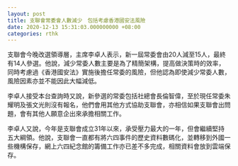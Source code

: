 ```yaml
---
layout: post
title: 支聯會常委會人數減少　包括考慮香港國安法風險
date: 2020-12-13 15:31:03.000000000 +08:00
categories: rthk
---
```


支聯會今晚改選領導層，主席李卓人表示，新一屆常委會由20人減至15人，最終有14人參選。他說，減少常委人數主要是為了精簡架構，提高做決策時的效率，同時考慮過《香港國安法》實施後擔任常委的風險，但他認為即使減少常委人數，風險因素亦並不能因此大幅減低。

李卓人接受本台查詢時又說，新參選的常委包括社總會長倫智偉，至於現任常委朱耀明及張文光則沒有報名，他們會用其他方式協助支聯會，亦相信如果支聯會出問題，會有其他人願意企出來承擔相關工作。

李卓人又說，今年是支聯會成立31年以來，承受壓力最大的一年，但會繼續堅持五大綱領。他說，支聯會一直都有將六四事件的歷史資料數碼化，並轉移到外國一些機構保存，網上六四紀念館的籌備工作亦已差不多完成，相關資料會放到雲端保存。
